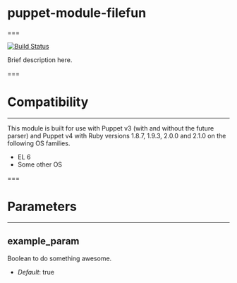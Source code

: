 # puppet-module-filefun
===

[![Build Status](https://travis-ci.org/sagreen/puppet-module-filefun.png?branch=master)](https://travis-ci.org/sagreen/puppet-module-filefun)

Brief description here.

===

# Compatibility
---------------
This module is built for use with Puppet v3 (with and without the future
parser) and Puppet v4 with Ruby versions 1.8.7, 1.9.3, 2.0.0 and 2.1.0 on the
following OS families.

* EL 6
* Some other OS

===

# Parameters
------------

example_param
-------------
Boolean to do something awesome.

- *Default*: true
